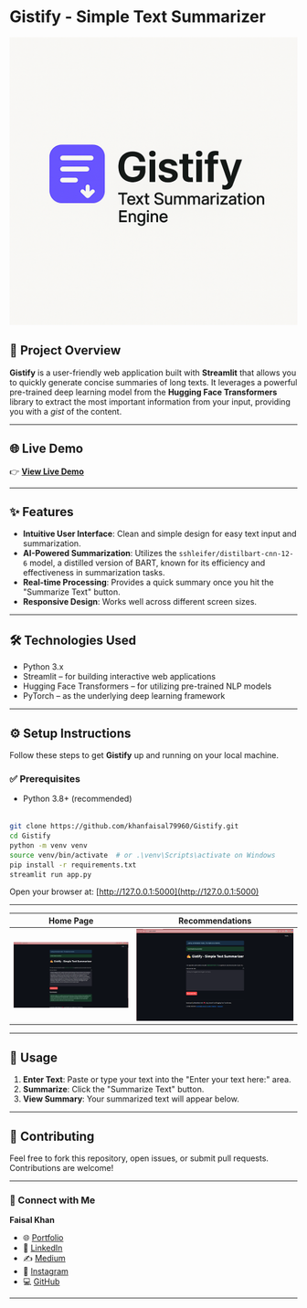 # Gistify - Simple Text Summarizer

![Banner](./assets/cover_image.png)

## 🧠 Project Overview

**Gistify** is a user-friendly web application built with **Streamlit** that allows you to quickly generate concise summaries of long texts. It leverages a powerful pre-trained deep learning model from the **Hugging Face Transformers** library to extract the most important information from your input, providing you with a *gist* of the content.

---

## 🌐 Live Demo

👉 [**View Live Demo**](https://huggingface.co/spaces/khanfaisal79960/Gistify)

---

## ✨ Features

- **Intuitive User Interface**: Clean and simple design for easy text input and summarization.
- **AI-Powered Summarization**: Utilizes the `sshleifer/distilbart-cnn-12-6` model, a distilled version of BART, known for its efficiency and effectiveness in summarization tasks.
- **Real-time Processing**: Provides a quick summary once you hit the "Summarize Text" button.
- **Responsive Design**: Works well across different screen sizes.

---

## 🛠 Technologies Used

- Python 3.x
- Streamlit – for building interactive web applications
- Hugging Face Transformers – for utilizing pre-trained NLP models
- PyTorch – as the underlying deep learning framework

---

## ⚙️ Setup Instructions

Follow these steps to get **Gistify** up and running on your local machine.

### ✅ Prerequisites

- Python 3.8+ (recommended)

```bash

git clone https://github.com/khanfaisal79960/Gistify.git
cd Gistify
python -m venv venv
source venv/bin/activate  # or .\venv\Scripts\activate on Windows
pip install -r requirements.txt
streamlit run app.py

```

Open your browser at: [http://127.0.0.1:5000](http://127.0.0.1:5000)

---

| Home Page | Recommendations |
|-----------|-----------------|
| ![Home](assets/screenshot_1.png) | ![Recommendations](assets/screenshot_2.png) |

---

## 🚀 Usage

1. **Enter Text**: Paste or type your text into the "Enter your text here:" area.
2. **Summarize**: Click the "Summarize Text" button.
3. **View Summary**: Your summarized text will appear below.

---

## 🤝 Contributing

Feel free to fork this repository, open issues, or submit pull requests. Contributions are welcome!

---

### 🔗 Connect with Me


**Faisal Khan**  
- 🌐 [Portfolio](https://khanfaisal.netlify.app)  
- 💼 [LinkedIn](https://www.linkedin.com/in/khanfaisal79960)  
- ✍️ [Medium](https://medium.com/@khanfaisal79960)  
- 📸 [Instagram](https://instagram.com/mr._perfect_1004)  
- 💻 [GitHub](https://github.com/khanfaisal79960)  

---

